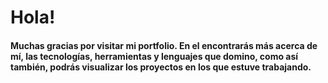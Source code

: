 # Hola!

#### Muchas gracias por visitar mi portfolio. En el encontrarás más acerca de mí, las tecnologías, herramientas y lenguajes que domino, como así también, podrás visualizar los proyectos en los que estuve trabajando.
